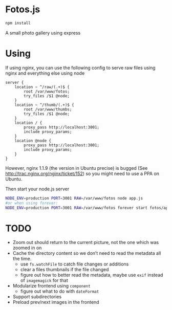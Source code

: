 # Fotos.js

```bash
npm install
```

A small photo gallery using express

# Using

If using nginx, you can use the following config to serve raw files using nginx
and everything else using node

```
server {
	location ~ ^/raw/(.+)$ {
		root /var/www/fotos;
		try_files /$1 @node;
	}
	location ~ ^/thumb/(.+)$ {
		root /var/www/thumbs;
		try_files /$1 @node;
	}
	location / {
		proxy_pass http://localhost:3001;
		include proxy_params;
	}
	location @node {
		proxy_pass http://localhost:3001;
		include proxy_params;
	}
}
```
However, nginx 1.1.9 (the version in Ubuntu precise) is bugged
(See http://trac.nginx.org/nginx/ticket/152) so you might need to use a PPA on
Ubuntu.

Then start your node.js server
```bash
NODE_ENV=production PORT=3001 RAW=/var/www/fotos node app.js
#or when using forever:
NODE_ENV=production PORT=3001 RAW=/var/www/fotos forever start fotos/app.js
```

# TODO

* Zoom out should return to the current picture, not the one which was zoomed in on
* Cache the directory content so we don’t need to read the metadata all the time.
  * use `fs.watchFile` to catch file changes or additions
  * clear a files thumbnails if the file changed
  * figure out how to better read the metadata, maybe use `exif` instead of `imagemagick` for that
* Modularize frontend using `component`
  * figure out what to do with `dateFormat`
* Support subdirectories
* Preload prev/next images in the frontend

